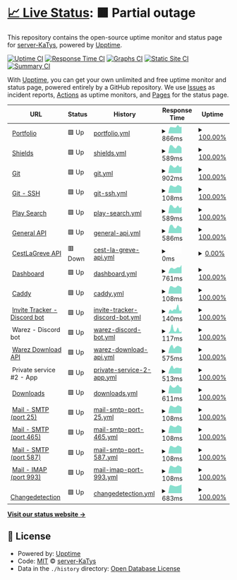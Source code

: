 # [📈 Live Status](https://status.katys.cf): <!--live status--> **🟧 Partial outage**

This repository contains the open-source uptime monitor and status page for [server-KaTys](https://status.katys.cf), powered by [Upptime](https://github.com/upptime/upptime).

[![Uptime CI](https://github.com/server-KaTys/status/workflows/Uptime%20CI/badge.svg)](https://github.com/server-KaTys/status/actions?query=workflow%3A%22Uptime+CI%22)
[![Response Time CI](https://github.com/server-KaTys/status/workflows/Response%20Time%20CI/badge.svg)](https://github.com/server-KaTys/status/actions?query=workflow%3A%22Response+Time+CI%22)
[![Graphs CI](https://github.com/server-KaTys/status/workflows/Graphs%20CI/badge.svg)](https://github.com/server-KaTys/status/actions?query=workflow%3A%22Graphs+CI%22)
[![Static Site CI](https://github.com/server-KaTys/status/workflows/Static%20Site%20CI/badge.svg)](https://github.com/server-KaTys/status/actions?query=workflow%3A%22Static+Site+CI%22)
[![Summary CI](https://github.com/server-KaTys/status/workflows/Summary%20CI/badge.svg)](https://github.com/server-KaTys/status/actions?query=workflow%3A%22Summary+CI%22)

With [Upptime](https://upptime.js.org), you can get your own unlimited and free uptime monitor and status page, powered entirely by a GitHub repository. We use [Issues](https://github.com/server-KaTys/status/issues) as incident reports, [Actions](https://github.com/server-KaTys/status/actions) as uptime monitors, and [Pages](https://status.katys.cf) for the status page.

<!--start: status pages-->
<!-- This summary is generated by Upptime (https://github.com/upptime/upptime) -->
<!-- Do not edit this manually, your changes will be overwritten -->
<!-- prettier-ignore -->
| URL | Status | History | Response Time | Uptime |
| --- | ------ | ------- | ------------- | ------ |
| <img alt="" src="https://icons.duckduckgo.com/ip3/tianalemesle.fr.ico" height="13"> [Portfolio](https://tianalemesle.fr) | 🟩 Up | [portfolio.yml](https://github.com/server-KaTys/status/commits/HEAD/history/portfolio.yml) | <details><summary><img alt="Response time graph" src="./graphs/portfolio/response-time-week.png" height="20"> 866ms</summary><br><a href="https://status.kaki87.net/history/portfolio"><img alt="Response time 966" src="https://img.shields.io/endpoint?url=https%3A%2F%2Fraw.githubusercontent.com%2Fserver-KaTys%2Fstatus%2FHEAD%2Fapi%2Fportfolio%2Fresponse-time.json"></a><br><a href="https://status.kaki87.net/history/portfolio"><img alt="24-hour response time 877" src="https://img.shields.io/endpoint?url=https%3A%2F%2Fraw.githubusercontent.com%2Fserver-KaTys%2Fstatus%2FHEAD%2Fapi%2Fportfolio%2Fresponse-time-day.json"></a><br><a href="https://status.kaki87.net/history/portfolio"><img alt="7-day response time 866" src="https://img.shields.io/endpoint?url=https%3A%2F%2Fraw.githubusercontent.com%2Fserver-KaTys%2Fstatus%2FHEAD%2Fapi%2Fportfolio%2Fresponse-time-week.json"></a><br><a href="https://status.kaki87.net/history/portfolio"><img alt="30-day response time 884" src="https://img.shields.io/endpoint?url=https%3A%2F%2Fraw.githubusercontent.com%2Fserver-KaTys%2Fstatus%2FHEAD%2Fapi%2Fportfolio%2Fresponse-time-month.json"></a><br><a href="https://status.kaki87.net/history/portfolio"><img alt="1-year response time 966" src="https://img.shields.io/endpoint?url=https%3A%2F%2Fraw.githubusercontent.com%2Fserver-KaTys%2Fstatus%2FHEAD%2Fapi%2Fportfolio%2Fresponse-time-year.json"></a></details> | <details><summary><a href="https://status.kaki87.net/history/portfolio">100.00%</a></summary><a href="https://status.kaki87.net/history/portfolio"><img alt="All-time uptime 100.00%" src="https://img.shields.io/endpoint?url=https%3A%2F%2Fraw.githubusercontent.com%2Fserver-KaTys%2Fstatus%2FHEAD%2Fapi%2Fportfolio%2Fuptime.json"></a><br><a href="https://status.kaki87.net/history/portfolio"><img alt="24-hour uptime 100.00%" src="https://img.shields.io/endpoint?url=https%3A%2F%2Fraw.githubusercontent.com%2Fserver-KaTys%2Fstatus%2FHEAD%2Fapi%2Fportfolio%2Fuptime-day.json"></a><br><a href="https://status.kaki87.net/history/portfolio"><img alt="7-day uptime 100.00%" src="https://img.shields.io/endpoint?url=https%3A%2F%2Fraw.githubusercontent.com%2Fserver-KaTys%2Fstatus%2FHEAD%2Fapi%2Fportfolio%2Fuptime-week.json"></a><br><a href="https://status.kaki87.net/history/portfolio"><img alt="30-day uptime 100.00%" src="https://img.shields.io/endpoint?url=https%3A%2F%2Fraw.githubusercontent.com%2Fserver-KaTys%2Fstatus%2FHEAD%2Fapi%2Fportfolio%2Fuptime-month.json"></a><br><a href="https://status.kaki87.net/history/portfolio"><img alt="1-year uptime 100.00%" src="https://img.shields.io/endpoint?url=https%3A%2F%2Fraw.githubusercontent.com%2Fserver-KaTys%2Fstatus%2FHEAD%2Fapi%2Fportfolio%2Fuptime-year.json"></a></details>
| <img alt="" src="https://icons.duckduckgo.com/ip3/shields.kaki87.net.ico" height="13"> [Shields](https://shields.kaki87.net) | 🟩 Up | [shields.yml](https://github.com/server-KaTys/status/commits/HEAD/history/shields.yml) | <details><summary><img alt="Response time graph" src="./graphs/shields/response-time-week.png" height="20"> 589ms</summary><br><a href="https://status.kaki87.net/history/shields"><img alt="Response time 653" src="https://img.shields.io/endpoint?url=https%3A%2F%2Fraw.githubusercontent.com%2Fserver-KaTys%2Fstatus%2FHEAD%2Fapi%2Fshields%2Fresponse-time.json"></a><br><a href="https://status.kaki87.net/history/shields"><img alt="24-hour response time 478" src="https://img.shields.io/endpoint?url=https%3A%2F%2Fraw.githubusercontent.com%2Fserver-KaTys%2Fstatus%2FHEAD%2Fapi%2Fshields%2Fresponse-time-day.json"></a><br><a href="https://status.kaki87.net/history/shields"><img alt="7-day response time 589" src="https://img.shields.io/endpoint?url=https%3A%2F%2Fraw.githubusercontent.com%2Fserver-KaTys%2Fstatus%2FHEAD%2Fapi%2Fshields%2Fresponse-time-week.json"></a><br><a href="https://status.kaki87.net/history/shields"><img alt="30-day response time 573" src="https://img.shields.io/endpoint?url=https%3A%2F%2Fraw.githubusercontent.com%2Fserver-KaTys%2Fstatus%2FHEAD%2Fapi%2Fshields%2Fresponse-time-month.json"></a><br><a href="https://status.kaki87.net/history/shields"><img alt="1-year response time 653" src="https://img.shields.io/endpoint?url=https%3A%2F%2Fraw.githubusercontent.com%2Fserver-KaTys%2Fstatus%2FHEAD%2Fapi%2Fshields%2Fresponse-time-year.json"></a></details> | <details><summary><a href="https://status.kaki87.net/history/shields">100.00%</a></summary><a href="https://status.kaki87.net/history/shields"><img alt="All-time uptime 100.00%" src="https://img.shields.io/endpoint?url=https%3A%2F%2Fraw.githubusercontent.com%2Fserver-KaTys%2Fstatus%2FHEAD%2Fapi%2Fshields%2Fuptime.json"></a><br><a href="https://status.kaki87.net/history/shields"><img alt="24-hour uptime 100.00%" src="https://img.shields.io/endpoint?url=https%3A%2F%2Fraw.githubusercontent.com%2Fserver-KaTys%2Fstatus%2FHEAD%2Fapi%2Fshields%2Fuptime-day.json"></a><br><a href="https://status.kaki87.net/history/shields"><img alt="7-day uptime 100.00%" src="https://img.shields.io/endpoint?url=https%3A%2F%2Fraw.githubusercontent.com%2Fserver-KaTys%2Fstatus%2FHEAD%2Fapi%2Fshields%2Fuptime-week.json"></a><br><a href="https://status.kaki87.net/history/shields"><img alt="30-day uptime 100.00%" src="https://img.shields.io/endpoint?url=https%3A%2F%2Fraw.githubusercontent.com%2Fserver-KaTys%2Fstatus%2FHEAD%2Fapi%2Fshields%2Fuptime-month.json"></a><br><a href="https://status.kaki87.net/history/shields"><img alt="1-year uptime 100.00%" src="https://img.shields.io/endpoint?url=https%3A%2F%2Fraw.githubusercontent.com%2Fserver-KaTys%2Fstatus%2FHEAD%2Fapi%2Fshields%2Fuptime-year.json"></a></details>
| <img alt="" src="https://icons.duckduckgo.com/ip3/git.kaki87.net.ico" height="13"> [Git](https://git.kaki87.net) | 🟩 Up | [git.yml](https://github.com/server-KaTys/status/commits/HEAD/history/git.yml) | <details><summary><img alt="Response time graph" src="./graphs/git/response-time-week.png" height="20"> 902ms</summary><br><a href="https://status.kaki87.net/history/git"><img alt="Response time 1041" src="https://img.shields.io/endpoint?url=https%3A%2F%2Fraw.githubusercontent.com%2Fserver-KaTys%2Fstatus%2FHEAD%2Fapi%2Fgit%2Fresponse-time.json"></a><br><a href="https://status.kaki87.net/history/git"><img alt="24-hour response time 890" src="https://img.shields.io/endpoint?url=https%3A%2F%2Fraw.githubusercontent.com%2Fserver-KaTys%2Fstatus%2FHEAD%2Fapi%2Fgit%2Fresponse-time-day.json"></a><br><a href="https://status.kaki87.net/history/git"><img alt="7-day response time 902" src="https://img.shields.io/endpoint?url=https%3A%2F%2Fraw.githubusercontent.com%2Fserver-KaTys%2Fstatus%2FHEAD%2Fapi%2Fgit%2Fresponse-time-week.json"></a><br><a href="https://status.kaki87.net/history/git"><img alt="30-day response time 909" src="https://img.shields.io/endpoint?url=https%3A%2F%2Fraw.githubusercontent.com%2Fserver-KaTys%2Fstatus%2FHEAD%2Fapi%2Fgit%2Fresponse-time-month.json"></a><br><a href="https://status.kaki87.net/history/git"><img alt="1-year response time 1041" src="https://img.shields.io/endpoint?url=https%3A%2F%2Fraw.githubusercontent.com%2Fserver-KaTys%2Fstatus%2FHEAD%2Fapi%2Fgit%2Fresponse-time-year.json"></a></details> | <details><summary><a href="https://status.kaki87.net/history/git">100.00%</a></summary><a href="https://status.kaki87.net/history/git"><img alt="All-time uptime 99.44%" src="https://img.shields.io/endpoint?url=https%3A%2F%2Fraw.githubusercontent.com%2Fserver-KaTys%2Fstatus%2FHEAD%2Fapi%2Fgit%2Fuptime.json"></a><br><a href="https://status.kaki87.net/history/git"><img alt="24-hour uptime 100.00%" src="https://img.shields.io/endpoint?url=https%3A%2F%2Fraw.githubusercontent.com%2Fserver-KaTys%2Fstatus%2FHEAD%2Fapi%2Fgit%2Fuptime-day.json"></a><br><a href="https://status.kaki87.net/history/git"><img alt="7-day uptime 100.00%" src="https://img.shields.io/endpoint?url=https%3A%2F%2Fraw.githubusercontent.com%2Fserver-KaTys%2Fstatus%2FHEAD%2Fapi%2Fgit%2Fuptime-week.json"></a><br><a href="https://status.kaki87.net/history/git"><img alt="30-day uptime 100.00%" src="https://img.shields.io/endpoint?url=https%3A%2F%2Fraw.githubusercontent.com%2Fserver-KaTys%2Fstatus%2FHEAD%2Fapi%2Fgit%2Fuptime-month.json"></a><br><a href="https://status.kaki87.net/history/git"><img alt="1-year uptime 99.44%" src="https://img.shields.io/endpoint?url=https%3A%2F%2Fraw.githubusercontent.com%2Fserver-KaTys%2Fstatus%2FHEAD%2Fapi%2Fgit%2Fuptime-year.json"></a></details>
| <img alt="" src="https://icons.duckduckgo.com/ip3/null.ico" height="13"> [Git - SSH](git.kaki87.net) | 🟩 Up | [git-ssh.yml](https://github.com/server-KaTys/status/commits/HEAD/history/git-ssh.yml) | <details><summary><img alt="Response time graph" src="./graphs/git-ssh/response-time-week.png" height="20"> 108ms</summary><br><a href="https://status.kaki87.net/history/git-ssh"><img alt="Response time 121" src="https://img.shields.io/endpoint?url=https%3A%2F%2Fraw.githubusercontent.com%2Fserver-KaTys%2Fstatus%2FHEAD%2Fapi%2Fgit-ssh%2Fresponse-time.json"></a><br><a href="https://status.kaki87.net/history/git-ssh"><img alt="24-hour response time 97" src="https://img.shields.io/endpoint?url=https%3A%2F%2Fraw.githubusercontent.com%2Fserver-KaTys%2Fstatus%2FHEAD%2Fapi%2Fgit-ssh%2Fresponse-time-day.json"></a><br><a href="https://status.kaki87.net/history/git-ssh"><img alt="7-day response time 108" src="https://img.shields.io/endpoint?url=https%3A%2F%2Fraw.githubusercontent.com%2Fserver-KaTys%2Fstatus%2FHEAD%2Fapi%2Fgit-ssh%2Fresponse-time-week.json"></a><br><a href="https://status.kaki87.net/history/git-ssh"><img alt="30-day response time 111" src="https://img.shields.io/endpoint?url=https%3A%2F%2Fraw.githubusercontent.com%2Fserver-KaTys%2Fstatus%2FHEAD%2Fapi%2Fgit-ssh%2Fresponse-time-month.json"></a><br><a href="https://status.kaki87.net/history/git-ssh"><img alt="1-year response time 121" src="https://img.shields.io/endpoint?url=https%3A%2F%2Fraw.githubusercontent.com%2Fserver-KaTys%2Fstatus%2FHEAD%2Fapi%2Fgit-ssh%2Fresponse-time-year.json"></a></details> | <details><summary><a href="https://status.kaki87.net/history/git-ssh">100.00%</a></summary><a href="https://status.kaki87.net/history/git-ssh"><img alt="All-time uptime 99.51%" src="https://img.shields.io/endpoint?url=https%3A%2F%2Fraw.githubusercontent.com%2Fserver-KaTys%2Fstatus%2FHEAD%2Fapi%2Fgit-ssh%2Fuptime.json"></a><br><a href="https://status.kaki87.net/history/git-ssh"><img alt="24-hour uptime 100.00%" src="https://img.shields.io/endpoint?url=https%3A%2F%2Fraw.githubusercontent.com%2Fserver-KaTys%2Fstatus%2FHEAD%2Fapi%2Fgit-ssh%2Fuptime-day.json"></a><br><a href="https://status.kaki87.net/history/git-ssh"><img alt="7-day uptime 100.00%" src="https://img.shields.io/endpoint?url=https%3A%2F%2Fraw.githubusercontent.com%2Fserver-KaTys%2Fstatus%2FHEAD%2Fapi%2Fgit-ssh%2Fuptime-week.json"></a><br><a href="https://status.kaki87.net/history/git-ssh"><img alt="30-day uptime 100.00%" src="https://img.shields.io/endpoint?url=https%3A%2F%2Fraw.githubusercontent.com%2Fserver-KaTys%2Fstatus%2FHEAD%2Fapi%2Fgit-ssh%2Fuptime-month.json"></a><br><a href="https://status.kaki87.net/history/git-ssh"><img alt="1-year uptime 99.51%" src="https://img.shields.io/endpoint?url=https%3A%2F%2Fraw.githubusercontent.com%2Fserver-KaTys%2Fstatus%2FHEAD%2Fapi%2Fgit-ssh%2Fuptime-year.json"></a></details>
| <img alt="" src="https://icons.duckduckgo.com/ip3/api.playsearch.kaki87.net.ico" height="13"> [Play Search](https://api.playsearch.kaki87.net) | 🟩 Up | [play-search.yml](https://github.com/server-KaTys/status/commits/HEAD/history/play-search.yml) | <details><summary><img alt="Response time graph" src="./graphs/play-search/response-time-week.png" height="20"> 589ms</summary><br><a href="https://status.kaki87.net/history/play-search"><img alt="Response time 618" src="https://img.shields.io/endpoint?url=https%3A%2F%2Fraw.githubusercontent.com%2Fserver-KaTys%2Fstatus%2FHEAD%2Fapi%2Fplay-search%2Fresponse-time.json"></a><br><a href="https://status.kaki87.net/history/play-search"><img alt="24-hour response time 569" src="https://img.shields.io/endpoint?url=https%3A%2F%2Fraw.githubusercontent.com%2Fserver-KaTys%2Fstatus%2FHEAD%2Fapi%2Fplay-search%2Fresponse-time-day.json"></a><br><a href="https://status.kaki87.net/history/play-search"><img alt="7-day response time 589" src="https://img.shields.io/endpoint?url=https%3A%2F%2Fraw.githubusercontent.com%2Fserver-KaTys%2Fstatus%2FHEAD%2Fapi%2Fplay-search%2Fresponse-time-week.json"></a><br><a href="https://status.kaki87.net/history/play-search"><img alt="30-day response time 585" src="https://img.shields.io/endpoint?url=https%3A%2F%2Fraw.githubusercontent.com%2Fserver-KaTys%2Fstatus%2FHEAD%2Fapi%2Fplay-search%2Fresponse-time-month.json"></a><br><a href="https://status.kaki87.net/history/play-search"><img alt="1-year response time 618" src="https://img.shields.io/endpoint?url=https%3A%2F%2Fraw.githubusercontent.com%2Fserver-KaTys%2Fstatus%2FHEAD%2Fapi%2Fplay-search%2Fresponse-time-year.json"></a></details> | <details><summary><a href="https://status.kaki87.net/history/play-search">100.00%</a></summary><a href="https://status.kaki87.net/history/play-search"><img alt="All-time uptime 99.83%" src="https://img.shields.io/endpoint?url=https%3A%2F%2Fraw.githubusercontent.com%2Fserver-KaTys%2Fstatus%2FHEAD%2Fapi%2Fplay-search%2Fuptime.json"></a><br><a href="https://status.kaki87.net/history/play-search"><img alt="24-hour uptime 100.00%" src="https://img.shields.io/endpoint?url=https%3A%2F%2Fraw.githubusercontent.com%2Fserver-KaTys%2Fstatus%2FHEAD%2Fapi%2Fplay-search%2Fuptime-day.json"></a><br><a href="https://status.kaki87.net/history/play-search"><img alt="7-day uptime 100.00%" src="https://img.shields.io/endpoint?url=https%3A%2F%2Fraw.githubusercontent.com%2Fserver-KaTys%2Fstatus%2FHEAD%2Fapi%2Fplay-search%2Fuptime-week.json"></a><br><a href="https://status.kaki87.net/history/play-search"><img alt="30-day uptime 100.00%" src="https://img.shields.io/endpoint?url=https%3A%2F%2Fraw.githubusercontent.com%2Fserver-KaTys%2Fstatus%2FHEAD%2Fapi%2Fplay-search%2Fuptime-month.json"></a><br><a href="https://status.kaki87.net/history/play-search"><img alt="1-year uptime 99.83%" src="https://img.shields.io/endpoint?url=https%3A%2F%2Fraw.githubusercontent.com%2Fserver-KaTys%2Fstatus%2FHEAD%2Fapi%2Fplay-search%2Fuptime-year.json"></a></details>
| <img alt="" src="https://icons.duckduckgo.com/ip3/api.kaki87.net.ico" height="13"> [General API](https://api.kaki87.net) | 🟩 Up | [general-api.yml](https://github.com/server-KaTys/status/commits/HEAD/history/general-api.yml) | <details><summary><img alt="Response time graph" src="./graphs/general-api/response-time-week.png" height="20"> 586ms</summary><br><a href="https://status.kaki87.net/history/general-api"><img alt="Response time 626" src="https://img.shields.io/endpoint?url=https%3A%2F%2Fraw.githubusercontent.com%2Fserver-KaTys%2Fstatus%2FHEAD%2Fapi%2Fgeneral-api%2Fresponse-time.json"></a><br><a href="https://status.kaki87.net/history/general-api"><img alt="24-hour response time 498" src="https://img.shields.io/endpoint?url=https%3A%2F%2Fraw.githubusercontent.com%2Fserver-KaTys%2Fstatus%2FHEAD%2Fapi%2Fgeneral-api%2Fresponse-time-day.json"></a><br><a href="https://status.kaki87.net/history/general-api"><img alt="7-day response time 586" src="https://img.shields.io/endpoint?url=https%3A%2F%2Fraw.githubusercontent.com%2Fserver-KaTys%2Fstatus%2FHEAD%2Fapi%2Fgeneral-api%2Fresponse-time-week.json"></a><br><a href="https://status.kaki87.net/history/general-api"><img alt="30-day response time 585" src="https://img.shields.io/endpoint?url=https%3A%2F%2Fraw.githubusercontent.com%2Fserver-KaTys%2Fstatus%2FHEAD%2Fapi%2Fgeneral-api%2Fresponse-time-month.json"></a><br><a href="https://status.kaki87.net/history/general-api"><img alt="1-year response time 626" src="https://img.shields.io/endpoint?url=https%3A%2F%2Fraw.githubusercontent.com%2Fserver-KaTys%2Fstatus%2FHEAD%2Fapi%2Fgeneral-api%2Fresponse-time-year.json"></a></details> | <details><summary><a href="https://status.kaki87.net/history/general-api">100.00%</a></summary><a href="https://status.kaki87.net/history/general-api"><img alt="All-time uptime 100.00%" src="https://img.shields.io/endpoint?url=https%3A%2F%2Fraw.githubusercontent.com%2Fserver-KaTys%2Fstatus%2FHEAD%2Fapi%2Fgeneral-api%2Fuptime.json"></a><br><a href="https://status.kaki87.net/history/general-api"><img alt="24-hour uptime 100.00%" src="https://img.shields.io/endpoint?url=https%3A%2F%2Fraw.githubusercontent.com%2Fserver-KaTys%2Fstatus%2FHEAD%2Fapi%2Fgeneral-api%2Fuptime-day.json"></a><br><a href="https://status.kaki87.net/history/general-api"><img alt="7-day uptime 100.00%" src="https://img.shields.io/endpoint?url=https%3A%2F%2Fraw.githubusercontent.com%2Fserver-KaTys%2Fstatus%2FHEAD%2Fapi%2Fgeneral-api%2Fuptime-week.json"></a><br><a href="https://status.kaki87.net/history/general-api"><img alt="30-day uptime 100.00%" src="https://img.shields.io/endpoint?url=https%3A%2F%2Fraw.githubusercontent.com%2Fserver-KaTys%2Fstatus%2FHEAD%2Fapi%2Fgeneral-api%2Fuptime-month.json"></a><br><a href="https://status.kaki87.net/history/general-api"><img alt="1-year uptime 100.00%" src="https://img.shields.io/endpoint?url=https%3A%2F%2Fraw.githubusercontent.com%2Fserver-KaTys%2Fstatus%2FHEAD%2Fapi%2Fgeneral-api%2Fuptime-year.json"></a></details>
| <img alt="" src="https://icons.duckduckgo.com/ip3/cestlagreve.api.kaki87.net.ico" height="13"> [CestLaGreve API](https://cestlagreve.api.kaki87.net) | 🟥 Down | [cest-la-greve-api.yml](https://github.com/server-KaTys/status/commits/HEAD/history/cest-la-greve-api.yml) | <details><summary><img alt="Response time graph" src="./graphs/cest-la-greve-api/response-time-week.png" height="20"> 0ms</summary><br><a href="https://status.kaki87.net/history/cest-la-greve-api"><img alt="Response time 0" src="https://img.shields.io/endpoint?url=https%3A%2F%2Fraw.githubusercontent.com%2Fserver-KaTys%2Fstatus%2FHEAD%2Fapi%2Fcest-la-greve-api%2Fresponse-time.json"></a><br><a href="https://status.kaki87.net/history/cest-la-greve-api"><img alt="24-hour response time 0" src="https://img.shields.io/endpoint?url=https%3A%2F%2Fraw.githubusercontent.com%2Fserver-KaTys%2Fstatus%2FHEAD%2Fapi%2Fcest-la-greve-api%2Fresponse-time-day.json"></a><br><a href="https://status.kaki87.net/history/cest-la-greve-api"><img alt="7-day response time 0" src="https://img.shields.io/endpoint?url=https%3A%2F%2Fraw.githubusercontent.com%2Fserver-KaTys%2Fstatus%2FHEAD%2Fapi%2Fcest-la-greve-api%2Fresponse-time-week.json"></a><br><a href="https://status.kaki87.net/history/cest-la-greve-api"><img alt="30-day response time 0" src="https://img.shields.io/endpoint?url=https%3A%2F%2Fraw.githubusercontent.com%2Fserver-KaTys%2Fstatus%2FHEAD%2Fapi%2Fcest-la-greve-api%2Fresponse-time-month.json"></a><br><a href="https://status.kaki87.net/history/cest-la-greve-api"><img alt="1-year response time 0" src="https://img.shields.io/endpoint?url=https%3A%2F%2Fraw.githubusercontent.com%2Fserver-KaTys%2Fstatus%2FHEAD%2Fapi%2Fcest-la-greve-api%2Fresponse-time-year.json"></a></details> | <details><summary><a href="https://status.kaki87.net/history/cest-la-greve-api">0.00%</a></summary><a href="https://status.kaki87.net/history/cest-la-greve-api"><img alt="All-time uptime 0.00%" src="https://img.shields.io/endpoint?url=https%3A%2F%2Fraw.githubusercontent.com%2Fserver-KaTys%2Fstatus%2FHEAD%2Fapi%2Fcest-la-greve-api%2Fuptime.json"></a><br><a href="https://status.kaki87.net/history/cest-la-greve-api"><img alt="24-hour uptime 0.00%" src="https://img.shields.io/endpoint?url=https%3A%2F%2Fraw.githubusercontent.com%2Fserver-KaTys%2Fstatus%2FHEAD%2Fapi%2Fcest-la-greve-api%2Fuptime-day.json"></a><br><a href="https://status.kaki87.net/history/cest-la-greve-api"><img alt="7-day uptime 0.00%" src="https://img.shields.io/endpoint?url=https%3A%2F%2Fraw.githubusercontent.com%2Fserver-KaTys%2Fstatus%2FHEAD%2Fapi%2Fcest-la-greve-api%2Fuptime-week.json"></a><br><a href="https://status.kaki87.net/history/cest-la-greve-api"><img alt="30-day uptime 0.00%" src="https://img.shields.io/endpoint?url=https%3A%2F%2Fraw.githubusercontent.com%2Fserver-KaTys%2Fstatus%2FHEAD%2Fapi%2Fcest-la-greve-api%2Fuptime-month.json"></a><br><a href="https://status.kaki87.net/history/cest-la-greve-api"><img alt="1-year uptime 0.00%" src="https://img.shields.io/endpoint?url=https%3A%2F%2Fraw.githubusercontent.com%2Fserver-KaTys%2Fstatus%2FHEAD%2Fapi%2Fcest-la-greve-api%2Fuptime-year.json"></a></details>
| <img alt="" src="https://icons.duckduckgo.com/ip3/dashboard.kaki87.net.ico" height="13"> [Dashboard](https://dashboard.kaki87.net) | 🟩 Up | [dashboard.yml](https://github.com/server-KaTys/status/commits/HEAD/history/dashboard.yml) | <details><summary><img alt="Response time graph" src="./graphs/dashboard/response-time-week.png" height="20"> 761ms</summary><br><a href="https://status.kaki87.net/history/dashboard"><img alt="Response time 963" src="https://img.shields.io/endpoint?url=https%3A%2F%2Fraw.githubusercontent.com%2Fserver-KaTys%2Fstatus%2FHEAD%2Fapi%2Fdashboard%2Fresponse-time.json"></a><br><a href="https://status.kaki87.net/history/dashboard"><img alt="24-hour response time 1108" src="https://img.shields.io/endpoint?url=https%3A%2F%2Fraw.githubusercontent.com%2Fserver-KaTys%2Fstatus%2FHEAD%2Fapi%2Fdashboard%2Fresponse-time-day.json"></a><br><a href="https://status.kaki87.net/history/dashboard"><img alt="7-day response time 761" src="https://img.shields.io/endpoint?url=https%3A%2F%2Fraw.githubusercontent.com%2Fserver-KaTys%2Fstatus%2FHEAD%2Fapi%2Fdashboard%2Fresponse-time-week.json"></a><br><a href="https://status.kaki87.net/history/dashboard"><img alt="30-day response time 701" src="https://img.shields.io/endpoint?url=https%3A%2F%2Fraw.githubusercontent.com%2Fserver-KaTys%2Fstatus%2FHEAD%2Fapi%2Fdashboard%2Fresponse-time-month.json"></a><br><a href="https://status.kaki87.net/history/dashboard"><img alt="1-year response time 1002" src="https://img.shields.io/endpoint?url=https%3A%2F%2Fraw.githubusercontent.com%2Fserver-KaTys%2Fstatus%2FHEAD%2Fapi%2Fdashboard%2Fresponse-time-year.json"></a></details> | <details><summary><a href="https://status.kaki87.net/history/dashboard">100.00%</a></summary><a href="https://status.kaki87.net/history/dashboard"><img alt="All-time uptime 99.65%" src="https://img.shields.io/endpoint?url=https%3A%2F%2Fraw.githubusercontent.com%2Fserver-KaTys%2Fstatus%2FHEAD%2Fapi%2Fdashboard%2Fuptime.json"></a><br><a href="https://status.kaki87.net/history/dashboard"><img alt="24-hour uptime 100.00%" src="https://img.shields.io/endpoint?url=https%3A%2F%2Fraw.githubusercontent.com%2Fserver-KaTys%2Fstatus%2FHEAD%2Fapi%2Fdashboard%2Fuptime-day.json"></a><br><a href="https://status.kaki87.net/history/dashboard"><img alt="7-day uptime 100.00%" src="https://img.shields.io/endpoint?url=https%3A%2F%2Fraw.githubusercontent.com%2Fserver-KaTys%2Fstatus%2FHEAD%2Fapi%2Fdashboard%2Fuptime-week.json"></a><br><a href="https://status.kaki87.net/history/dashboard"><img alt="30-day uptime 100.00%" src="https://img.shields.io/endpoint?url=https%3A%2F%2Fraw.githubusercontent.com%2Fserver-KaTys%2Fstatus%2FHEAD%2Fapi%2Fdashboard%2Fuptime-month.json"></a><br><a href="https://status.kaki87.net/history/dashboard"><img alt="1-year uptime 99.59%" src="https://img.shields.io/endpoint?url=https%3A%2F%2Fraw.githubusercontent.com%2Fserver-KaTys%2Fstatus%2FHEAD%2Fapi%2Fdashboard%2Fuptime-year.json"></a></details>
| <img alt="" src="https://icons.duckduckgo.com/ip3/null.ico" height="13"> [Caddy](185.16.61.203) | 🟩 Up | [caddy.yml](https://github.com/server-KaTys/status/commits/HEAD/history/caddy.yml) | <details><summary><img alt="Response time graph" src="./graphs/caddy/response-time-week.png" height="20"> 108ms</summary><br><a href="https://status.kaki87.net/history/caddy"><img alt="Response time 121" src="https://img.shields.io/endpoint?url=https%3A%2F%2Fraw.githubusercontent.com%2Fserver-KaTys%2Fstatus%2FHEAD%2Fapi%2Fcaddy%2Fresponse-time.json"></a><br><a href="https://status.kaki87.net/history/caddy"><img alt="24-hour response time 97" src="https://img.shields.io/endpoint?url=https%3A%2F%2Fraw.githubusercontent.com%2Fserver-KaTys%2Fstatus%2FHEAD%2Fapi%2Fcaddy%2Fresponse-time-day.json"></a><br><a href="https://status.kaki87.net/history/caddy"><img alt="7-day response time 108" src="https://img.shields.io/endpoint?url=https%3A%2F%2Fraw.githubusercontent.com%2Fserver-KaTys%2Fstatus%2FHEAD%2Fapi%2Fcaddy%2Fresponse-time-week.json"></a><br><a href="https://status.kaki87.net/history/caddy"><img alt="30-day response time 111" src="https://img.shields.io/endpoint?url=https%3A%2F%2Fraw.githubusercontent.com%2Fserver-KaTys%2Fstatus%2FHEAD%2Fapi%2Fcaddy%2Fresponse-time-month.json"></a><br><a href="https://status.kaki87.net/history/caddy"><img alt="1-year response time 121" src="https://img.shields.io/endpoint?url=https%3A%2F%2Fraw.githubusercontent.com%2Fserver-KaTys%2Fstatus%2FHEAD%2Fapi%2Fcaddy%2Fresponse-time-year.json"></a></details> | <details><summary><a href="https://status.kaki87.net/history/caddy">100.00%</a></summary><a href="https://status.kaki87.net/history/caddy"><img alt="All-time uptime 100.00%" src="https://img.shields.io/endpoint?url=https%3A%2F%2Fraw.githubusercontent.com%2Fserver-KaTys%2Fstatus%2FHEAD%2Fapi%2Fcaddy%2Fuptime.json"></a><br><a href="https://status.kaki87.net/history/caddy"><img alt="24-hour uptime 100.00%" src="https://img.shields.io/endpoint?url=https%3A%2F%2Fraw.githubusercontent.com%2Fserver-KaTys%2Fstatus%2FHEAD%2Fapi%2Fcaddy%2Fuptime-day.json"></a><br><a href="https://status.kaki87.net/history/caddy"><img alt="7-day uptime 100.00%" src="https://img.shields.io/endpoint?url=https%3A%2F%2Fraw.githubusercontent.com%2Fserver-KaTys%2Fstatus%2FHEAD%2Fapi%2Fcaddy%2Fuptime-week.json"></a><br><a href="https://status.kaki87.net/history/caddy"><img alt="30-day uptime 100.00%" src="https://img.shields.io/endpoint?url=https%3A%2F%2Fraw.githubusercontent.com%2Fserver-KaTys%2Fstatus%2FHEAD%2Fapi%2Fcaddy%2Fuptime-month.json"></a><br><a href="https://status.kaki87.net/history/caddy"><img alt="1-year uptime 100.00%" src="https://img.shields.io/endpoint?url=https%3A%2F%2Fraw.githubusercontent.com%2Fserver-KaTys%2Fstatus%2FHEAD%2Fapi%2Fcaddy%2Fuptime-year.json"></a></details>
| <img alt="" src="https://icons.duckduckgo.com/ip3/discord.com.ico" height="13"> [Invite Tracker - Discord bot](https://discord.com/api/guilds/1184503220060573746/widget.json) | 🟩 Up | [invite-tracker-discord-bot.yml](https://github.com/server-KaTys/status/commits/HEAD/history/invite-tracker-discord-bot.yml) | <details><summary><img alt="Response time graph" src="./graphs/invite-tracker-discord-bot/response-time-week.png" height="20"> 140ms</summary><br><a href="https://status.kaki87.net/history/invite-tracker-discord-bot"><img alt="Response time 152" src="https://img.shields.io/endpoint?url=https%3A%2F%2Fraw.githubusercontent.com%2Fserver-KaTys%2Fstatus%2FHEAD%2Fapi%2Finvite-tracker-discord-bot%2Fresponse-time.json"></a><br><a href="https://status.kaki87.net/history/invite-tracker-discord-bot"><img alt="24-hour response time 112" src="https://img.shields.io/endpoint?url=https%3A%2F%2Fraw.githubusercontent.com%2Fserver-KaTys%2Fstatus%2FHEAD%2Fapi%2Finvite-tracker-discord-bot%2Fresponse-time-day.json"></a><br><a href="https://status.kaki87.net/history/invite-tracker-discord-bot"><img alt="7-day response time 140" src="https://img.shields.io/endpoint?url=https%3A%2F%2Fraw.githubusercontent.com%2Fserver-KaTys%2Fstatus%2FHEAD%2Fapi%2Finvite-tracker-discord-bot%2Fresponse-time-week.json"></a><br><a href="https://status.kaki87.net/history/invite-tracker-discord-bot"><img alt="30-day response time 156" src="https://img.shields.io/endpoint?url=https%3A%2F%2Fraw.githubusercontent.com%2Fserver-KaTys%2Fstatus%2FHEAD%2Fapi%2Finvite-tracker-discord-bot%2Fresponse-time-month.json"></a><br><a href="https://status.kaki87.net/history/invite-tracker-discord-bot"><img alt="1-year response time 152" src="https://img.shields.io/endpoint?url=https%3A%2F%2Fraw.githubusercontent.com%2Fserver-KaTys%2Fstatus%2FHEAD%2Fapi%2Finvite-tracker-discord-bot%2Fresponse-time-year.json"></a></details> | <details><summary><a href="https://status.kaki87.net/history/invite-tracker-discord-bot">100.00%</a></summary><a href="https://status.kaki87.net/history/invite-tracker-discord-bot"><img alt="All-time uptime 99.87%" src="https://img.shields.io/endpoint?url=https%3A%2F%2Fraw.githubusercontent.com%2Fserver-KaTys%2Fstatus%2FHEAD%2Fapi%2Finvite-tracker-discord-bot%2Fuptime.json"></a><br><a href="https://status.kaki87.net/history/invite-tracker-discord-bot"><img alt="24-hour uptime 100.00%" src="https://img.shields.io/endpoint?url=https%3A%2F%2Fraw.githubusercontent.com%2Fserver-KaTys%2Fstatus%2FHEAD%2Fapi%2Finvite-tracker-discord-bot%2Fuptime-day.json"></a><br><a href="https://status.kaki87.net/history/invite-tracker-discord-bot"><img alt="7-day uptime 100.00%" src="https://img.shields.io/endpoint?url=https%3A%2F%2Fraw.githubusercontent.com%2Fserver-KaTys%2Fstatus%2FHEAD%2Fapi%2Finvite-tracker-discord-bot%2Fuptime-week.json"></a><br><a href="https://status.kaki87.net/history/invite-tracker-discord-bot"><img alt="30-day uptime 99.84%" src="https://img.shields.io/endpoint?url=https%3A%2F%2Fraw.githubusercontent.com%2Fserver-KaTys%2Fstatus%2FHEAD%2Fapi%2Finvite-tracker-discord-bot%2Fuptime-month.json"></a><br><a href="https://status.kaki87.net/history/invite-tracker-discord-bot"><img alt="1-year uptime 99.87%" src="https://img.shields.io/endpoint?url=https%3A%2F%2Fraw.githubusercontent.com%2Fserver-KaTys%2Fstatus%2FHEAD%2Fapi%2Finvite-tracker-discord-bot%2Fuptime-year.json"></a></details>
| <img alt="" src="https://icons.duckduckgo.com/ip3/null.ico" height="13"> Warez - Discord bot | 🟩 Up | [warez-discord-bot.yml](https://github.com/server-KaTys/status/commits/HEAD/history/warez-discord-bot.yml) | <details><summary><img alt="Response time graph" src="./graphs/warez-discord-bot/response-time-week.png" height="20"> 117ms</summary><br><a href="https://status.kaki87.net/history/warez-discord-bot"><img alt="Response time 89" src="https://img.shields.io/endpoint?url=https%3A%2F%2Fraw.githubusercontent.com%2Fserver-KaTys%2Fstatus%2FHEAD%2Fapi%2Fwarez-discord-bot%2Fresponse-time.json"></a><br><a href="https://status.kaki87.net/history/warez-discord-bot"><img alt="24-hour response time 67" src="https://img.shields.io/endpoint?url=https%3A%2F%2Fraw.githubusercontent.com%2Fserver-KaTys%2Fstatus%2FHEAD%2Fapi%2Fwarez-discord-bot%2Fresponse-time-day.json"></a><br><a href="https://status.kaki87.net/history/warez-discord-bot"><img alt="7-day response time 117" src="https://img.shields.io/endpoint?url=https%3A%2F%2Fraw.githubusercontent.com%2Fserver-KaTys%2Fstatus%2FHEAD%2Fapi%2Fwarez-discord-bot%2Fresponse-time-week.json"></a><br><a href="https://status.kaki87.net/history/warez-discord-bot"><img alt="30-day response time 84" src="https://img.shields.io/endpoint?url=https%3A%2F%2Fraw.githubusercontent.com%2Fserver-KaTys%2Fstatus%2FHEAD%2Fapi%2Fwarez-discord-bot%2Fresponse-time-month.json"></a><br><a href="https://status.kaki87.net/history/warez-discord-bot"><img alt="1-year response time 89" src="https://img.shields.io/endpoint?url=https%3A%2F%2Fraw.githubusercontent.com%2Fserver-KaTys%2Fstatus%2FHEAD%2Fapi%2Fwarez-discord-bot%2Fresponse-time-year.json"></a></details> | <details><summary><a href="https://status.kaki87.net/history/warez-discord-bot">100.00%</a></summary><a href="https://status.kaki87.net/history/warez-discord-bot"><img alt="All-time uptime 99.90%" src="https://img.shields.io/endpoint?url=https%3A%2F%2Fraw.githubusercontent.com%2Fserver-KaTys%2Fstatus%2FHEAD%2Fapi%2Fwarez-discord-bot%2Fuptime.json"></a><br><a href="https://status.kaki87.net/history/warez-discord-bot"><img alt="24-hour uptime 100.00%" src="https://img.shields.io/endpoint?url=https%3A%2F%2Fraw.githubusercontent.com%2Fserver-KaTys%2Fstatus%2FHEAD%2Fapi%2Fwarez-discord-bot%2Fuptime-day.json"></a><br><a href="https://status.kaki87.net/history/warez-discord-bot"><img alt="7-day uptime 100.00%" src="https://img.shields.io/endpoint?url=https%3A%2F%2Fraw.githubusercontent.com%2Fserver-KaTys%2Fstatus%2FHEAD%2Fapi%2Fwarez-discord-bot%2Fuptime-week.json"></a><br><a href="https://status.kaki87.net/history/warez-discord-bot"><img alt="30-day uptime 99.92%" src="https://img.shields.io/endpoint?url=https%3A%2F%2Fraw.githubusercontent.com%2Fserver-KaTys%2Fstatus%2FHEAD%2Fapi%2Fwarez-discord-bot%2Fuptime-month.json"></a><br><a href="https://status.kaki87.net/history/warez-discord-bot"><img alt="1-year uptime 99.90%" src="https://img.shields.io/endpoint?url=https%3A%2F%2Fraw.githubusercontent.com%2Fserver-KaTys%2Fstatus%2FHEAD%2Fapi%2Fwarez-discord-bot%2Fuptime-year.json"></a></details>
| <img alt="" src="https://icons.duckduckgo.com/ip3/wzdl.kaki87.net.ico" height="13"> [Warez Download API](https://wzdl.kaki87.net) | 🟩 Up | [warez-download-api.yml](https://github.com/server-KaTys/status/commits/HEAD/history/warez-download-api.yml) | <details><summary><img alt="Response time graph" src="./graphs/warez-download-api/response-time-week.png" height="20"> 575ms</summary><br><a href="https://status.kaki87.net/history/warez-download-api"><img alt="Response time 591" src="https://img.shields.io/endpoint?url=https%3A%2F%2Fraw.githubusercontent.com%2Fserver-KaTys%2Fstatus%2FHEAD%2Fapi%2Fwarez-download-api%2Fresponse-time.json"></a><br><a href="https://status.kaki87.net/history/warez-download-api"><img alt="24-hour response time 496" src="https://img.shields.io/endpoint?url=https%3A%2F%2Fraw.githubusercontent.com%2Fserver-KaTys%2Fstatus%2FHEAD%2Fapi%2Fwarez-download-api%2Fresponse-time-day.json"></a><br><a href="https://status.kaki87.net/history/warez-download-api"><img alt="7-day response time 575" src="https://img.shields.io/endpoint?url=https%3A%2F%2Fraw.githubusercontent.com%2Fserver-KaTys%2Fstatus%2FHEAD%2Fapi%2Fwarez-download-api%2Fresponse-time-week.json"></a><br><a href="https://status.kaki87.net/history/warez-download-api"><img alt="30-day response time 558" src="https://img.shields.io/endpoint?url=https%3A%2F%2Fraw.githubusercontent.com%2Fserver-KaTys%2Fstatus%2FHEAD%2Fapi%2Fwarez-download-api%2Fresponse-time-month.json"></a><br><a href="https://status.kaki87.net/history/warez-download-api"><img alt="1-year response time 591" src="https://img.shields.io/endpoint?url=https%3A%2F%2Fraw.githubusercontent.com%2Fserver-KaTys%2Fstatus%2FHEAD%2Fapi%2Fwarez-download-api%2Fresponse-time-year.json"></a></details> | <details><summary><a href="https://status.kaki87.net/history/warez-download-api">100.00%</a></summary><a href="https://status.kaki87.net/history/warez-download-api"><img alt="All-time uptime 100.00%" src="https://img.shields.io/endpoint?url=https%3A%2F%2Fraw.githubusercontent.com%2Fserver-KaTys%2Fstatus%2FHEAD%2Fapi%2Fwarez-download-api%2Fuptime.json"></a><br><a href="https://status.kaki87.net/history/warez-download-api"><img alt="24-hour uptime 100.00%" src="https://img.shields.io/endpoint?url=https%3A%2F%2Fraw.githubusercontent.com%2Fserver-KaTys%2Fstatus%2FHEAD%2Fapi%2Fwarez-download-api%2Fuptime-day.json"></a><br><a href="https://status.kaki87.net/history/warez-download-api"><img alt="7-day uptime 100.00%" src="https://img.shields.io/endpoint?url=https%3A%2F%2Fraw.githubusercontent.com%2Fserver-KaTys%2Fstatus%2FHEAD%2Fapi%2Fwarez-download-api%2Fuptime-week.json"></a><br><a href="https://status.kaki87.net/history/warez-download-api"><img alt="30-day uptime 100.00%" src="https://img.shields.io/endpoint?url=https%3A%2F%2Fraw.githubusercontent.com%2Fserver-KaTys%2Fstatus%2FHEAD%2Fapi%2Fwarez-download-api%2Fuptime-month.json"></a><br><a href="https://status.kaki87.net/history/warez-download-api"><img alt="1-year uptime 100.00%" src="https://img.shields.io/endpoint?url=https%3A%2F%2Fraw.githubusercontent.com%2Fserver-KaTys%2Fstatus%2FHEAD%2Fapi%2Fwarez-download-api%2Fuptime-year.json"></a></details>
| <img alt="" src="https://icons.duckduckgo.com/ip3/null.ico" height="13"> Private service #2 - App | 🟩 Up | [private-service-2-app.yml](https://github.com/server-KaTys/status/commits/HEAD/history/private-service-2-app.yml) | <details><summary><img alt="Response time graph" src="./graphs/private-service-2-app/response-time-week.png" height="20"> 513ms</summary><br><a href="https://status.kaki87.net/history/private-service-2-app"><img alt="Response time 570" src="https://img.shields.io/endpoint?url=https%3A%2F%2Fraw.githubusercontent.com%2Fserver-KaTys%2Fstatus%2FHEAD%2Fapi%2Fprivate-service-2-app%2Fresponse-time.json"></a><br><a href="https://status.kaki87.net/history/private-service-2-app"><img alt="24-hour response time 499" src="https://img.shields.io/endpoint?url=https%3A%2F%2Fraw.githubusercontent.com%2Fserver-KaTys%2Fstatus%2FHEAD%2Fapi%2Fprivate-service-2-app%2Fresponse-time-day.json"></a><br><a href="https://status.kaki87.net/history/private-service-2-app"><img alt="7-day response time 513" src="https://img.shields.io/endpoint?url=https%3A%2F%2Fraw.githubusercontent.com%2Fserver-KaTys%2Fstatus%2FHEAD%2Fapi%2Fprivate-service-2-app%2Fresponse-time-week.json"></a><br><a href="https://status.kaki87.net/history/private-service-2-app"><img alt="30-day response time 529" src="https://img.shields.io/endpoint?url=https%3A%2F%2Fraw.githubusercontent.com%2Fserver-KaTys%2Fstatus%2FHEAD%2Fapi%2Fprivate-service-2-app%2Fresponse-time-month.json"></a><br><a href="https://status.kaki87.net/history/private-service-2-app"><img alt="1-year response time 570" src="https://img.shields.io/endpoint?url=https%3A%2F%2Fraw.githubusercontent.com%2Fserver-KaTys%2Fstatus%2FHEAD%2Fapi%2Fprivate-service-2-app%2Fresponse-time-year.json"></a></details> | <details><summary><a href="https://status.kaki87.net/history/private-service-2-app">100.00%</a></summary><a href="https://status.kaki87.net/history/private-service-2-app"><img alt="All-time uptime 100.00%" src="https://img.shields.io/endpoint?url=https%3A%2F%2Fraw.githubusercontent.com%2Fserver-KaTys%2Fstatus%2FHEAD%2Fapi%2Fprivate-service-2-app%2Fuptime.json"></a><br><a href="https://status.kaki87.net/history/private-service-2-app"><img alt="24-hour uptime 100.00%" src="https://img.shields.io/endpoint?url=https%3A%2F%2Fraw.githubusercontent.com%2Fserver-KaTys%2Fstatus%2FHEAD%2Fapi%2Fprivate-service-2-app%2Fuptime-day.json"></a><br><a href="https://status.kaki87.net/history/private-service-2-app"><img alt="7-day uptime 100.00%" src="https://img.shields.io/endpoint?url=https%3A%2F%2Fraw.githubusercontent.com%2Fserver-KaTys%2Fstatus%2FHEAD%2Fapi%2Fprivate-service-2-app%2Fuptime-week.json"></a><br><a href="https://status.kaki87.net/history/private-service-2-app"><img alt="30-day uptime 100.00%" src="https://img.shields.io/endpoint?url=https%3A%2F%2Fraw.githubusercontent.com%2Fserver-KaTys%2Fstatus%2FHEAD%2Fapi%2Fprivate-service-2-app%2Fuptime-month.json"></a><br><a href="https://status.kaki87.net/history/private-service-2-app"><img alt="1-year uptime 100.00%" src="https://img.shields.io/endpoint?url=https%3A%2F%2Fraw.githubusercontent.com%2Fserver-KaTys%2Fstatus%2FHEAD%2Fapi%2Fprivate-service-2-app%2Fuptime-year.json"></a></details>
| <img alt="" src="https://icons.duckduckgo.com/ip3/dl.kaki87.net.ico" height="13"> [Downloads](https://dl.kaki87.net) | 🟩 Up | [downloads.yml](https://github.com/server-KaTys/status/commits/HEAD/history/downloads.yml) | <details><summary><img alt="Response time graph" src="./graphs/downloads/response-time-week.png" height="20"> 611ms</summary><br><a href="https://status.kaki87.net/history/downloads"><img alt="Response time 705" src="https://img.shields.io/endpoint?url=https%3A%2F%2Fraw.githubusercontent.com%2Fserver-KaTys%2Fstatus%2FHEAD%2Fapi%2Fdownloads%2Fresponse-time.json"></a><br><a href="https://status.kaki87.net/history/downloads"><img alt="24-hour response time 525" src="https://img.shields.io/endpoint?url=https%3A%2F%2Fraw.githubusercontent.com%2Fserver-KaTys%2Fstatus%2FHEAD%2Fapi%2Fdownloads%2Fresponse-time-day.json"></a><br><a href="https://status.kaki87.net/history/downloads"><img alt="7-day response time 611" src="https://img.shields.io/endpoint?url=https%3A%2F%2Fraw.githubusercontent.com%2Fserver-KaTys%2Fstatus%2FHEAD%2Fapi%2Fdownloads%2Fresponse-time-week.json"></a><br><a href="https://status.kaki87.net/history/downloads"><img alt="30-day response time 633" src="https://img.shields.io/endpoint?url=https%3A%2F%2Fraw.githubusercontent.com%2Fserver-KaTys%2Fstatus%2FHEAD%2Fapi%2Fdownloads%2Fresponse-time-month.json"></a><br><a href="https://status.kaki87.net/history/downloads"><img alt="1-year response time 705" src="https://img.shields.io/endpoint?url=https%3A%2F%2Fraw.githubusercontent.com%2Fserver-KaTys%2Fstatus%2FHEAD%2Fapi%2Fdownloads%2Fresponse-time-year.json"></a></details> | <details><summary><a href="https://status.kaki87.net/history/downloads">100.00%</a></summary><a href="https://status.kaki87.net/history/downloads"><img alt="All-time uptime 100.00%" src="https://img.shields.io/endpoint?url=https%3A%2F%2Fraw.githubusercontent.com%2Fserver-KaTys%2Fstatus%2FHEAD%2Fapi%2Fdownloads%2Fuptime.json"></a><br><a href="https://status.kaki87.net/history/downloads"><img alt="24-hour uptime 100.00%" src="https://img.shields.io/endpoint?url=https%3A%2F%2Fraw.githubusercontent.com%2Fserver-KaTys%2Fstatus%2FHEAD%2Fapi%2Fdownloads%2Fuptime-day.json"></a><br><a href="https://status.kaki87.net/history/downloads"><img alt="7-day uptime 100.00%" src="https://img.shields.io/endpoint?url=https%3A%2F%2Fraw.githubusercontent.com%2Fserver-KaTys%2Fstatus%2FHEAD%2Fapi%2Fdownloads%2Fuptime-week.json"></a><br><a href="https://status.kaki87.net/history/downloads"><img alt="30-day uptime 100.00%" src="https://img.shields.io/endpoint?url=https%3A%2F%2Fraw.githubusercontent.com%2Fserver-KaTys%2Fstatus%2FHEAD%2Fapi%2Fdownloads%2Fuptime-month.json"></a><br><a href="https://status.kaki87.net/history/downloads"><img alt="1-year uptime 100.00%" src="https://img.shields.io/endpoint?url=https%3A%2F%2Fraw.githubusercontent.com%2Fserver-KaTys%2Fstatus%2FHEAD%2Fapi%2Fdownloads%2Fuptime-year.json"></a></details>
| <img alt="" src="https://icons.duckduckgo.com/ip3/null.ico" height="13"> [Mail - SMTP (port 25)](kaki87.net) | 🟩 Up | [mail-smtp-port-25.yml](https://github.com/server-KaTys/status/commits/HEAD/history/mail-smtp-port-25.yml) | <details><summary><img alt="Response time graph" src="./graphs/mail-smtp-port-25/response-time-week.png" height="20"> 108ms</summary><br><a href="https://status.kaki87.net/history/mail-smtp-port-25"><img alt="Response time 123" src="https://img.shields.io/endpoint?url=https%3A%2F%2Fraw.githubusercontent.com%2Fserver-KaTys%2Fstatus%2FHEAD%2Fapi%2Fmail-smtp-port-25%2Fresponse-time.json"></a><br><a href="https://status.kaki87.net/history/mail-smtp-port-25"><img alt="24-hour response time 98" src="https://img.shields.io/endpoint?url=https%3A%2F%2Fraw.githubusercontent.com%2Fserver-KaTys%2Fstatus%2FHEAD%2Fapi%2Fmail-smtp-port-25%2Fresponse-time-day.json"></a><br><a href="https://status.kaki87.net/history/mail-smtp-port-25"><img alt="7-day response time 108" src="https://img.shields.io/endpoint?url=https%3A%2F%2Fraw.githubusercontent.com%2Fserver-KaTys%2Fstatus%2FHEAD%2Fapi%2Fmail-smtp-port-25%2Fresponse-time-week.json"></a><br><a href="https://status.kaki87.net/history/mail-smtp-port-25"><img alt="30-day response time 111" src="https://img.shields.io/endpoint?url=https%3A%2F%2Fraw.githubusercontent.com%2Fserver-KaTys%2Fstatus%2FHEAD%2Fapi%2Fmail-smtp-port-25%2Fresponse-time-month.json"></a><br><a href="https://status.kaki87.net/history/mail-smtp-port-25"><img alt="1-year response time 123" src="https://img.shields.io/endpoint?url=https%3A%2F%2Fraw.githubusercontent.com%2Fserver-KaTys%2Fstatus%2FHEAD%2Fapi%2Fmail-smtp-port-25%2Fresponse-time-year.json"></a></details> | <details><summary><a href="https://status.kaki87.net/history/mail-smtp-port-25">100.00%</a></summary><a href="https://status.kaki87.net/history/mail-smtp-port-25"><img alt="All-time uptime 100.00%" src="https://img.shields.io/endpoint?url=https%3A%2F%2Fraw.githubusercontent.com%2Fserver-KaTys%2Fstatus%2FHEAD%2Fapi%2Fmail-smtp-port-25%2Fuptime.json"></a><br><a href="https://status.kaki87.net/history/mail-smtp-port-25"><img alt="24-hour uptime 100.00%" src="https://img.shields.io/endpoint?url=https%3A%2F%2Fraw.githubusercontent.com%2Fserver-KaTys%2Fstatus%2FHEAD%2Fapi%2Fmail-smtp-port-25%2Fuptime-day.json"></a><br><a href="https://status.kaki87.net/history/mail-smtp-port-25"><img alt="7-day uptime 100.00%" src="https://img.shields.io/endpoint?url=https%3A%2F%2Fraw.githubusercontent.com%2Fserver-KaTys%2Fstatus%2FHEAD%2Fapi%2Fmail-smtp-port-25%2Fuptime-week.json"></a><br><a href="https://status.kaki87.net/history/mail-smtp-port-25"><img alt="30-day uptime 100.00%" src="https://img.shields.io/endpoint?url=https%3A%2F%2Fraw.githubusercontent.com%2Fserver-KaTys%2Fstatus%2FHEAD%2Fapi%2Fmail-smtp-port-25%2Fuptime-month.json"></a><br><a href="https://status.kaki87.net/history/mail-smtp-port-25"><img alt="1-year uptime 100.00%" src="https://img.shields.io/endpoint?url=https%3A%2F%2Fraw.githubusercontent.com%2Fserver-KaTys%2Fstatus%2FHEAD%2Fapi%2Fmail-smtp-port-25%2Fuptime-year.json"></a></details>
| <img alt="" src="https://icons.duckduckgo.com/ip3/null.ico" height="13"> [Mail - SMTP (port 465)](kaki87.net) | 🟩 Up | [mail-smtp-port-465.yml](https://github.com/server-KaTys/status/commits/HEAD/history/mail-smtp-port-465.yml) | <details><summary><img alt="Response time graph" src="./graphs/mail-smtp-port-465/response-time-week.png" height="20"> 108ms</summary><br><a href="https://status.kaki87.net/history/mail-smtp-port-465"><img alt="Response time 121" src="https://img.shields.io/endpoint?url=https%3A%2F%2Fraw.githubusercontent.com%2Fserver-KaTys%2Fstatus%2FHEAD%2Fapi%2Fmail-smtp-port-465%2Fresponse-time.json"></a><br><a href="https://status.kaki87.net/history/mail-smtp-port-465"><img alt="24-hour response time 97" src="https://img.shields.io/endpoint?url=https%3A%2F%2Fraw.githubusercontent.com%2Fserver-KaTys%2Fstatus%2FHEAD%2Fapi%2Fmail-smtp-port-465%2Fresponse-time-day.json"></a><br><a href="https://status.kaki87.net/history/mail-smtp-port-465"><img alt="7-day response time 108" src="https://img.shields.io/endpoint?url=https%3A%2F%2Fraw.githubusercontent.com%2Fserver-KaTys%2Fstatus%2FHEAD%2Fapi%2Fmail-smtp-port-465%2Fresponse-time-week.json"></a><br><a href="https://status.kaki87.net/history/mail-smtp-port-465"><img alt="30-day response time 111" src="https://img.shields.io/endpoint?url=https%3A%2F%2Fraw.githubusercontent.com%2Fserver-KaTys%2Fstatus%2FHEAD%2Fapi%2Fmail-smtp-port-465%2Fresponse-time-month.json"></a><br><a href="https://status.kaki87.net/history/mail-smtp-port-465"><img alt="1-year response time 121" src="https://img.shields.io/endpoint?url=https%3A%2F%2Fraw.githubusercontent.com%2Fserver-KaTys%2Fstatus%2FHEAD%2Fapi%2Fmail-smtp-port-465%2Fresponse-time-year.json"></a></details> | <details><summary><a href="https://status.kaki87.net/history/mail-smtp-port-465">100.00%</a></summary><a href="https://status.kaki87.net/history/mail-smtp-port-465"><img alt="All-time uptime 100.00%" src="https://img.shields.io/endpoint?url=https%3A%2F%2Fraw.githubusercontent.com%2Fserver-KaTys%2Fstatus%2FHEAD%2Fapi%2Fmail-smtp-port-465%2Fuptime.json"></a><br><a href="https://status.kaki87.net/history/mail-smtp-port-465"><img alt="24-hour uptime 100.00%" src="https://img.shields.io/endpoint?url=https%3A%2F%2Fraw.githubusercontent.com%2Fserver-KaTys%2Fstatus%2FHEAD%2Fapi%2Fmail-smtp-port-465%2Fuptime-day.json"></a><br><a href="https://status.kaki87.net/history/mail-smtp-port-465"><img alt="7-day uptime 100.00%" src="https://img.shields.io/endpoint?url=https%3A%2F%2Fraw.githubusercontent.com%2Fserver-KaTys%2Fstatus%2FHEAD%2Fapi%2Fmail-smtp-port-465%2Fuptime-week.json"></a><br><a href="https://status.kaki87.net/history/mail-smtp-port-465"><img alt="30-day uptime 100.00%" src="https://img.shields.io/endpoint?url=https%3A%2F%2Fraw.githubusercontent.com%2Fserver-KaTys%2Fstatus%2FHEAD%2Fapi%2Fmail-smtp-port-465%2Fuptime-month.json"></a><br><a href="https://status.kaki87.net/history/mail-smtp-port-465"><img alt="1-year uptime 100.00%" src="https://img.shields.io/endpoint?url=https%3A%2F%2Fraw.githubusercontent.com%2Fserver-KaTys%2Fstatus%2FHEAD%2Fapi%2Fmail-smtp-port-465%2Fuptime-year.json"></a></details>
| <img alt="" src="https://icons.duckduckgo.com/ip3/null.ico" height="13"> [Mail - SMTP (port 587)](kaki87.net) | 🟩 Up | [mail-smtp-port-587.yml](https://github.com/server-KaTys/status/commits/HEAD/history/mail-smtp-port-587.yml) | <details><summary><img alt="Response time graph" src="./graphs/mail-smtp-port-587/response-time-week.png" height="20"> 108ms</summary><br><a href="https://status.kaki87.net/history/mail-smtp-port-587"><img alt="Response time 121" src="https://img.shields.io/endpoint?url=https%3A%2F%2Fraw.githubusercontent.com%2Fserver-KaTys%2Fstatus%2FHEAD%2Fapi%2Fmail-smtp-port-587%2Fresponse-time.json"></a><br><a href="https://status.kaki87.net/history/mail-smtp-port-587"><img alt="24-hour response time 97" src="https://img.shields.io/endpoint?url=https%3A%2F%2Fraw.githubusercontent.com%2Fserver-KaTys%2Fstatus%2FHEAD%2Fapi%2Fmail-smtp-port-587%2Fresponse-time-day.json"></a><br><a href="https://status.kaki87.net/history/mail-smtp-port-587"><img alt="7-day response time 108" src="https://img.shields.io/endpoint?url=https%3A%2F%2Fraw.githubusercontent.com%2Fserver-KaTys%2Fstatus%2FHEAD%2Fapi%2Fmail-smtp-port-587%2Fresponse-time-week.json"></a><br><a href="https://status.kaki87.net/history/mail-smtp-port-587"><img alt="30-day response time 111" src="https://img.shields.io/endpoint?url=https%3A%2F%2Fraw.githubusercontent.com%2Fserver-KaTys%2Fstatus%2FHEAD%2Fapi%2Fmail-smtp-port-587%2Fresponse-time-month.json"></a><br><a href="https://status.kaki87.net/history/mail-smtp-port-587"><img alt="1-year response time 121" src="https://img.shields.io/endpoint?url=https%3A%2F%2Fraw.githubusercontent.com%2Fserver-KaTys%2Fstatus%2FHEAD%2Fapi%2Fmail-smtp-port-587%2Fresponse-time-year.json"></a></details> | <details><summary><a href="https://status.kaki87.net/history/mail-smtp-port-587">100.00%</a></summary><a href="https://status.kaki87.net/history/mail-smtp-port-587"><img alt="All-time uptime 100.00%" src="https://img.shields.io/endpoint?url=https%3A%2F%2Fraw.githubusercontent.com%2Fserver-KaTys%2Fstatus%2FHEAD%2Fapi%2Fmail-smtp-port-587%2Fuptime.json"></a><br><a href="https://status.kaki87.net/history/mail-smtp-port-587"><img alt="24-hour uptime 100.00%" src="https://img.shields.io/endpoint?url=https%3A%2F%2Fraw.githubusercontent.com%2Fserver-KaTys%2Fstatus%2FHEAD%2Fapi%2Fmail-smtp-port-587%2Fuptime-day.json"></a><br><a href="https://status.kaki87.net/history/mail-smtp-port-587"><img alt="7-day uptime 100.00%" src="https://img.shields.io/endpoint?url=https%3A%2F%2Fraw.githubusercontent.com%2Fserver-KaTys%2Fstatus%2FHEAD%2Fapi%2Fmail-smtp-port-587%2Fuptime-week.json"></a><br><a href="https://status.kaki87.net/history/mail-smtp-port-587"><img alt="30-day uptime 100.00%" src="https://img.shields.io/endpoint?url=https%3A%2F%2Fraw.githubusercontent.com%2Fserver-KaTys%2Fstatus%2FHEAD%2Fapi%2Fmail-smtp-port-587%2Fuptime-month.json"></a><br><a href="https://status.kaki87.net/history/mail-smtp-port-587"><img alt="1-year uptime 100.00%" src="https://img.shields.io/endpoint?url=https%3A%2F%2Fraw.githubusercontent.com%2Fserver-KaTys%2Fstatus%2FHEAD%2Fapi%2Fmail-smtp-port-587%2Fuptime-year.json"></a></details>
| <img alt="" src="https://icons.duckduckgo.com/ip3/null.ico" height="13"> [Mail - IMAP (port 993)](kaki87.net) | 🟩 Up | [mail-imap-port-993.yml](https://github.com/server-KaTys/status/commits/HEAD/history/mail-imap-port-993.yml) | <details><summary><img alt="Response time graph" src="./graphs/mail-imap-port-993/response-time-week.png" height="20"> 108ms</summary><br><a href="https://status.kaki87.net/history/mail-imap-port-993"><img alt="Response time 121" src="https://img.shields.io/endpoint?url=https%3A%2F%2Fraw.githubusercontent.com%2Fserver-KaTys%2Fstatus%2FHEAD%2Fapi%2Fmail-imap-port-993%2Fresponse-time.json"></a><br><a href="https://status.kaki87.net/history/mail-imap-port-993"><img alt="24-hour response time 97" src="https://img.shields.io/endpoint?url=https%3A%2F%2Fraw.githubusercontent.com%2Fserver-KaTys%2Fstatus%2FHEAD%2Fapi%2Fmail-imap-port-993%2Fresponse-time-day.json"></a><br><a href="https://status.kaki87.net/history/mail-imap-port-993"><img alt="7-day response time 108" src="https://img.shields.io/endpoint?url=https%3A%2F%2Fraw.githubusercontent.com%2Fserver-KaTys%2Fstatus%2FHEAD%2Fapi%2Fmail-imap-port-993%2Fresponse-time-week.json"></a><br><a href="https://status.kaki87.net/history/mail-imap-port-993"><img alt="30-day response time 111" src="https://img.shields.io/endpoint?url=https%3A%2F%2Fraw.githubusercontent.com%2Fserver-KaTys%2Fstatus%2FHEAD%2Fapi%2Fmail-imap-port-993%2Fresponse-time-month.json"></a><br><a href="https://status.kaki87.net/history/mail-imap-port-993"><img alt="1-year response time 121" src="https://img.shields.io/endpoint?url=https%3A%2F%2Fraw.githubusercontent.com%2Fserver-KaTys%2Fstatus%2FHEAD%2Fapi%2Fmail-imap-port-993%2Fresponse-time-year.json"></a></details> | <details><summary><a href="https://status.kaki87.net/history/mail-imap-port-993">100.00%</a></summary><a href="https://status.kaki87.net/history/mail-imap-port-993"><img alt="All-time uptime 100.00%" src="https://img.shields.io/endpoint?url=https%3A%2F%2Fraw.githubusercontent.com%2Fserver-KaTys%2Fstatus%2FHEAD%2Fapi%2Fmail-imap-port-993%2Fuptime.json"></a><br><a href="https://status.kaki87.net/history/mail-imap-port-993"><img alt="24-hour uptime 100.00%" src="https://img.shields.io/endpoint?url=https%3A%2F%2Fraw.githubusercontent.com%2Fserver-KaTys%2Fstatus%2FHEAD%2Fapi%2Fmail-imap-port-993%2Fuptime-day.json"></a><br><a href="https://status.kaki87.net/history/mail-imap-port-993"><img alt="7-day uptime 100.00%" src="https://img.shields.io/endpoint?url=https%3A%2F%2Fraw.githubusercontent.com%2Fserver-KaTys%2Fstatus%2FHEAD%2Fapi%2Fmail-imap-port-993%2Fuptime-week.json"></a><br><a href="https://status.kaki87.net/history/mail-imap-port-993"><img alt="30-day uptime 100.00%" src="https://img.shields.io/endpoint?url=https%3A%2F%2Fraw.githubusercontent.com%2Fserver-KaTys%2Fstatus%2FHEAD%2Fapi%2Fmail-imap-port-993%2Fuptime-month.json"></a><br><a href="https://status.kaki87.net/history/mail-imap-port-993"><img alt="1-year uptime 100.00%" src="https://img.shields.io/endpoint?url=https%3A%2F%2Fraw.githubusercontent.com%2Fserver-KaTys%2Fstatus%2FHEAD%2Fapi%2Fmail-imap-port-993%2Fuptime-year.json"></a></details>
| <img alt="" src="https://icons.duckduckgo.com/ip3/changedetection.kaki87.net.ico" height="13"> [Changedetection](https://changedetection.kaki87.net) | 🟩 Up | [changedetection.yml](https://github.com/server-KaTys/status/commits/HEAD/history/changedetection.yml) | <details><summary><img alt="Response time graph" src="./graphs/changedetection/response-time-week.png" height="20"> 683ms</summary><br><a href="https://status.kaki87.net/history/changedetection"><img alt="Response time 793" src="https://img.shields.io/endpoint?url=https%3A%2F%2Fraw.githubusercontent.com%2Fserver-KaTys%2Fstatus%2FHEAD%2Fapi%2Fchangedetection%2Fresponse-time.json"></a><br><a href="https://status.kaki87.net/history/changedetection"><img alt="24-hour response time 774" src="https://img.shields.io/endpoint?url=https%3A%2F%2Fraw.githubusercontent.com%2Fserver-KaTys%2Fstatus%2FHEAD%2Fapi%2Fchangedetection%2Fresponse-time-day.json"></a><br><a href="https://status.kaki87.net/history/changedetection"><img alt="7-day response time 683" src="https://img.shields.io/endpoint?url=https%3A%2F%2Fraw.githubusercontent.com%2Fserver-KaTys%2Fstatus%2FHEAD%2Fapi%2Fchangedetection%2Fresponse-time-week.json"></a><br><a href="https://status.kaki87.net/history/changedetection"><img alt="30-day response time 737" src="https://img.shields.io/endpoint?url=https%3A%2F%2Fraw.githubusercontent.com%2Fserver-KaTys%2Fstatus%2FHEAD%2Fapi%2Fchangedetection%2Fresponse-time-month.json"></a><br><a href="https://status.kaki87.net/history/changedetection"><img alt="1-year response time 793" src="https://img.shields.io/endpoint?url=https%3A%2F%2Fraw.githubusercontent.com%2Fserver-KaTys%2Fstatus%2FHEAD%2Fapi%2Fchangedetection%2Fresponse-time-year.json"></a></details> | <details><summary><a href="https://status.kaki87.net/history/changedetection">100.00%</a></summary><a href="https://status.kaki87.net/history/changedetection"><img alt="All-time uptime 100.00%" src="https://img.shields.io/endpoint?url=https%3A%2F%2Fraw.githubusercontent.com%2Fserver-KaTys%2Fstatus%2FHEAD%2Fapi%2Fchangedetection%2Fuptime.json"></a><br><a href="https://status.kaki87.net/history/changedetection"><img alt="24-hour uptime 100.00%" src="https://img.shields.io/endpoint?url=https%3A%2F%2Fraw.githubusercontent.com%2Fserver-KaTys%2Fstatus%2FHEAD%2Fapi%2Fchangedetection%2Fuptime-day.json"></a><br><a href="https://status.kaki87.net/history/changedetection"><img alt="7-day uptime 100.00%" src="https://img.shields.io/endpoint?url=https%3A%2F%2Fraw.githubusercontent.com%2Fserver-KaTys%2Fstatus%2FHEAD%2Fapi%2Fchangedetection%2Fuptime-week.json"></a><br><a href="https://status.kaki87.net/history/changedetection"><img alt="30-day uptime 100.00%" src="https://img.shields.io/endpoint?url=https%3A%2F%2Fraw.githubusercontent.com%2Fserver-KaTys%2Fstatus%2FHEAD%2Fapi%2Fchangedetection%2Fuptime-month.json"></a><br><a href="https://status.kaki87.net/history/changedetection"><img alt="1-year uptime 100.00%" src="https://img.shields.io/endpoint?url=https%3A%2F%2Fraw.githubusercontent.com%2Fserver-KaTys%2Fstatus%2FHEAD%2Fapi%2Fchangedetection%2Fuptime-year.json"></a></details>

<!--end: status pages-->

[**Visit our status website →**](https://status.katys.cf)

## 📄 License

- Powered by: [Upptime](https://github.com/upptime/upptime)
- Code: [MIT](./LICENSE) © [server-KaTys](https://status.katys.cf)
- Data in the `./history` directory: [Open Database License](https://opendatacommons.org/licenses/odbl/1-0/)
